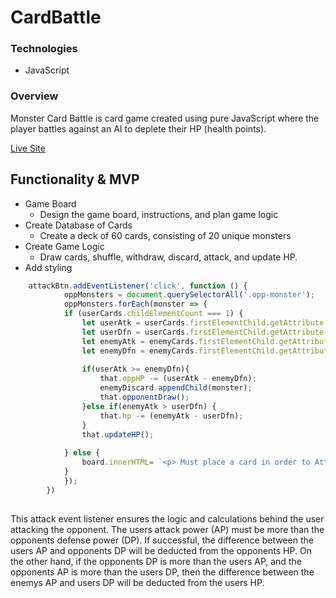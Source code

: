 # CardBattle

### Technologies
* JavaScript

### Overview
Monster Card Battle is card game created using pure JavaScript where the player battles against an AI to deplete their HP (health points). 

[Live Site](https://sarjil.github.io/CardBattle/)

## Functionality & MVP
* Game Board
  * Design the game board, instructions, and plan game logic
* Create Database of Cards 
  * Create a deck of 60 cards, consisting of 20 unique monsters
* Create Game Logic
  * Draw cards, shuffle, withdraw, discard, attack, and update HP. 
* Add styling


```JavaScript
    attackBtn.addEventListener('click', function () {
            oppMonsters = document.querySelectorAll('.opp-monster');
            oppMonsters.forEach(monster => {
            if (userCards.childElementCount === 1) {
                let userAtk = userCards.firstElementChild.getAttribute.Attack
                let userDfn = userCards.firstElementChild.getAttribute.Defense
                let enemyAtk = enemyCards.firstElementChild.getAttribute.Attack
                let enemyDfn = enemyCards.firstElementChild.getAttribute.Defense
                
                if(userAtk >= enemyDfn){
                    that.oppHP -= (userAtk - enemyDfn); 
                    enemyDiscard.appendChild(monster);
                    that.opponentDraw();
                }else if(enemyAtk > userDfn) {
                    that.hp -= (enemyAtk - userDfn); 
                }
                that.updateHP();
                
            } else {
                board.innerHTML= `<p> Must place a card in order to Attack! </p>`
            }
            });
        })
        
```
This attack event listener ensures the logic and calculations behind the user attacking the opponent. The users attack power (AP) must be more than the opponents defense power (DP). 
If successful, the difference between the users AP and opponents DP will be deducted from the opponents HP. On the other hand, if the opponents DP is more than the users AP,
and the opponents AP is more than the users DP, then the difference between the enemys AP and users DP will be deducted from the users HP.



